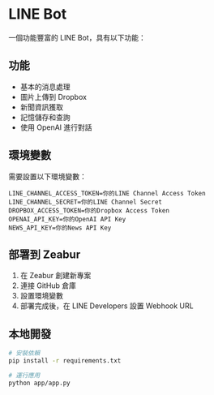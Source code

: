 # LINE Bot

一個功能豐富的 LINE Bot，具有以下功能：

## 功能
- 基本的消息處理
- 圖片上傳到 Dropbox
- 新聞資訊獲取
- 記憶儲存和查詢
- 使用 OpenAI 進行對話

## 環境變數
需要設置以下環境變數：
```
LINE_CHANNEL_ACCESS_TOKEN=你的LINE Channel Access Token
LINE_CHANNEL_SECRET=你的LINE Channel Secret
DROPBOX_ACCESS_TOKEN=你的Dropbox Access Token
OPENAI_API_KEY=你的OpenAI API Key
NEWS_API_KEY=你的News API Key
```

## 部署到 Zeabur
1. 在 Zeabur 創建新專案
2. 連接 GitHub 倉庫
3. 設置環境變數
4. 部署完成後，在 LINE Developers 設置 Webhook URL

## 本地開發
```bash
# 安裝依賴
pip install -r requirements.txt

# 運行應用
python app/app.py
```
